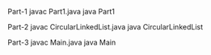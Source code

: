Part-1
javac Part1.java
java Part1
 
Part-2
javac CircularLinkedList.java
java CircularLinkedList

Part-3
javac Main.java
java Main